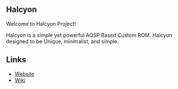 Halcyon
--------
Welcome to Halcyon Project!

Halcyon is a simple yet powerful AOSP Based Custom ROM. Halcyon designed to be Unique, minimalist, and simple.

Links
-----
- [Website](https://hlcyn.me)
- [Wiki](https://wiki.hlcyn.me)